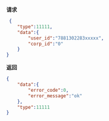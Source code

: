﻿**请求**
```json
 {
	"type":11111,
	"data":{
		"user_id":"7881302283xxxxx",
		"corp_id":"0"
	}
}
```



**返回**

```json
{
	"data":{
		"error_code":0,
		"error_message":"ok"
	},
	"type":11111
}
```


